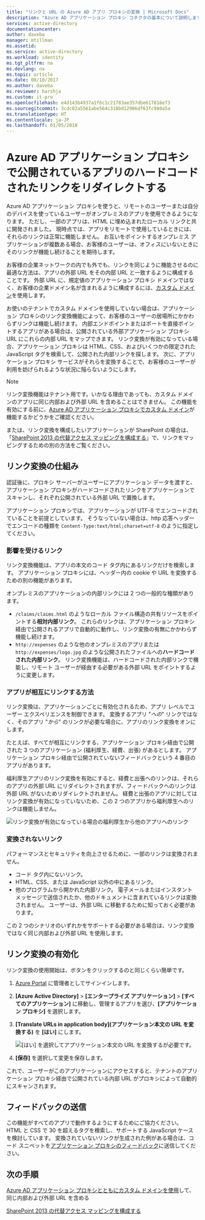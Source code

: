 ```yaml
---
title: "リンクと URL の Azure AD アプリ プロキシの変換 | Microsoft Docs"
description: "Azure AD アプリケーション プロキシ コネクタの基本について説明します。"
services: active-directory
documentationcenter: 
author: daveba
manager: mtillman
ms.assetid: 
ms.service: active-directory
ms.workload: identity
ms.tgt_pltfrm: na
ms.devlang: na
ms.topic: article
ms.date: 08/10/2017
ms.author: daveba
ms.reviewer: harshja
ms.custom: it-pro
ms.openlocfilehash: e4d143b4937a1f6c1c21783ae357dbe617816e73
ms.sourcegitcommit: 3cdc82a5561abe564c318bd12986df63fc980a5a
ms.translationtype: HT
ms.contentlocale: ja-JP
ms.lasthandoff: 01/05/2018
---
```

# <a name="redirect-hardcoded-links-for-apps-published-with-azure-ad-application-proxy"></a>Azure AD アプリケーション プロキシで公開されているアプリのハードコードされたリンクをリダイレクトする

Azure AD アプリケーション プロキシを使うと、リモートのユーザーまたは自分のデバイスを使っているユーザーがオンプレミスのアプリを使用できるようになります。 ただし、一部のアプリは、HTML に埋め込まれたローカル リンクと共に開発されました。 現時点では、アプリをリモートで使用しているときには、それらのリンクは正常に機能しません。 お互いをポイントするオンプレミス アプリケーションが複数ある場合、お客様のユーザーは、オフィスにいないときにそのリンクが機能し続けることを期待します。 

お客様の企業ネットワークの内でも外でも、リンクを同じように機能させるのに最適な方法は、アプリの外部 URL をその内部 URL と一致するように構成することです。 外部 URL に、規定値のアプリケーション プロキシ ドメインではなく、お客様の企業ドメイン名が含まれるように構成するには、[カスタム ドメイン](active-directory-application-proxy-custom-domains.md)を使用します。

お使いのテナントでカスタム ドメインを使用していない場合は、アプリケーション プロキシのリンク変換機能によって、お客様のユーザーの居場所にかかわらずリンクは機能し続けます。 内部エンドポイントまたはポートを直接ポイントするアプリがある場合は、公開されている外部アプリケーション プロキシ URL にこれらの内部 URL をマップできます。 リンク変換が有効になっている場合、アプリケーション プロキシは HTML、CSS、およびいくつかの限定された JavaScript タグを検索して、公開された内部リンクを探します。 次に、アプリケーション プロキシ サービスがそれらを変換することで、お客様のユーザーが利用を妨げられるような状況に陥らないようにします。

>[!NOTE]
>リンク変換機能はテナント用です。いかなる理由であっても、カスタム ドメインのアプリに同じ内部および外部 URL を含めることはできません。 この機能を有効にする前に、[Azure AD アプリケーション プロキシでカスタム ドメイン](active-directory-application-proxy-custom-domains.md)が機能するかどうかをご確認ください。
>
>または、リンク変換を構成したいアプリケーションが SharePoint の場合は、「[SharePoint 2013 の代替アクセス マッピングを構成する](https://technet.microsoft.com/library/cc263208.aspx)」で、リンクをマッピングするための別の方法をご覧ください。

## <a name="how-link-translation-works"></a>リンク変換の仕組み

認証後に、プロキシ サーバーがユーザーにアプリケーション データを渡すと、アプリケーション プロキシがハードコードされたリンクをアプリケーションでスキャンし、それぞれ公開されている外部 URL で置換します。

アプリケーション プロキシでは、アプリケーションが UTF-8 でエンコードされていることを前提としています。 そうなっていない場合は、http 応答ヘッダーでエンコードの種類を `Content-Type:text/html;charset=utf-8` のように指定してください。

### <a name="which-links-are-affected"></a>影響を受けるリンク

リンク変換機能は、アプリの本文のコード タグ内にあるリンクだけを検索します。 アプリケーション プロキシには、ヘッダー内の cookie や URL を変換するための別の機能があります。 

オンプレミスのアプリケーションの内部リンクには 2 つの一般的な種類があります。

- `/claims/claims.html` のようなローカル ファイル構造の共有リソースをポイントする**相対内部リンク**。 これらのリンクは、アプリケーション プロキシ経由で公開されるアプリで自動的に動作し、リンク変換の有無にかかわらず機能し続けます。 
- `http://expenses` のような他のオンプレミスのアプリまたは `http://expenses/logo.jpg` のような公開されたファイルへの**ハードコードされた内部リンク**。 リンク変換機能は、ハードコードされた内部リンクで機能し、リモート ユーザーが経由する必要がある外部 URL をポイントするように変更します。

### <a name="how-do-apps-link-to-each-other"></a>アプリが相互にリンクする方法

リンク変換は、アプリケーションごとに有効化されるため、アプリ レベルでユーザー エクスペリエンスを制御できます。 変換するアプリ "*への*" リンクではなく、そのアプリ "*から*" のリンクが必要な場合に、アプリのリンク変換をオンにします。 

たとえば、すべてが相互にリンクする、アプリケーション プロキシ経由で公開された 3 つのアプリケーション (福利厚生、経費、出張) があるとします。 アプリケーション プロキシ経由で公開されていないフィードバックという 4 番目のアプリがあります。

福利厚生アプリのリンク変換を有効にすると、経費と出張へのリンクは、それらのアプリの外部 URL にリダイレクトされますが、フィードバックへのリンクは外部 URL がないためリダイレクトされません。 経費と出張のアプリに対してはリンク変換が有効になっていないため、この 2 つのアプリから福利厚生へのリンクは機能しません。

![リンク変換が有効になっている場合の福利厚生から他のアプリへのリンク](./media/application-proxy-link-translation/one_app.png)

### <a name="which-links-arent-translated"></a>変換されないリンク

パフォーマンスとセキュリティを向上させるために、一部のリンクは変換されません。

- コード タグ内にないリンク。 
- HTML、CSS、または JavaScript 以外の中にあるリンク。 
- 他のプログラムから開かれた内部リンク。 電子メールまたはインスタント メッセージで送信されたか、他のドキュメントに含まれているリンクは変換されません。 ユーザーは、外部 URL に移動するために知っておく必要があります。

この 2 つのシナリオのいずれかをサポートする必要がある場合は、リンク変換ではなく同じ内部および外部 URL を使用します。  

## <a name="enable-link-translation"></a>リンク変換の有効化

リンク変換の使用開始は、ボタンをクリックするのと同じくらい簡単です。

1. [Azure Portal](https://portal.azure.com) に管理者としてサインインします。
2. **[Azure Active Directory]** > **[エンタープライズ アプリケーション]** > **[すべてのアプリケーション]** に移動し、管理するアプリを選び、**[アプリケーション プロキシ]** を選択します。
3. **[Translate URLs in application body]\(アプリケーション本文の URL を変換する\)** を **[はい]** にします。

   ![[はい] を選択してアプリケーション本文の URL を変換する](./media/application-proxy-link-translation/select_yes.png)が必要です。
4. **[保存]** を選択して変更を保存します。

これで、ユーザーがこのアプリケーションにアクセスすると、テナントのアプリケーション プロキシ経由で公開されている内部 URL がプロキシによって自動的にスキャンされます。

## <a name="send-feedback"></a>フィードバックの送信

この機能がすべてのアプリで動作するようにするためにご協力ください。 HTML と CSS で 30 を超えるタグを検索し、サポートする JavaScript ケースを検討しています。 変換されていないリンクが生成された例がある場合は、コード スニペットを[アプリケーション プロキシのフィードバック](mailto:aadapfeedback@microsoft.com)に送信してください。 

## <a name="next-steps"></a>次の手順
[Azure AD アプリケーション プロキシとともにカスタム ドメインを使用](active-directory-application-proxy-custom-domains.md)して、同じ内部および外部 URL を含める

[SharePoint 2013 の代替アクセス マッピングを構成する](https://technet.microsoft.com/library/cc263208.aspx)
